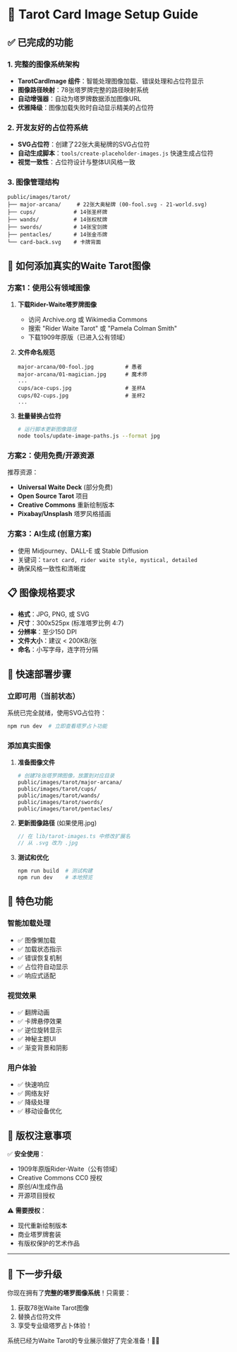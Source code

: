 # 🔮 Tarot Card Image Setup Guide

## ✅ 已完成的功能

### 1. 完整的图像系统架构
- **TarotCardImage 组件**：智能处理图像加载、错误处理和占位符显示
- **图像路径映射**：78张塔罗牌完整的路径映射系统
- **自动增强器**：自动为塔罗牌数据添加图像URL
- **优雅降级**：图像加载失败时自动显示精美的占位符

### 2. 开发友好的占位符系统
- **SVG占位符**：创建了22张大奥秘牌的SVG占位符
- **自动生成脚本**：`tools/create-placeholder-images.js` 快速生成占位符
- **视觉一致性**：占位符设计与整体UI风格一致

### 3. 图像管理结构
```
public/images/tarot/
├── major-arcana/     # 22张大奥秘牌 (00-fool.svg - 21-world.svg)
├── cups/            # 14张圣杯牌
├── wands/           # 14张权杖牌  
├── swords/          # 14张宝剑牌
├── pentacles/       # 14张金币牌
└── card-back.svg    # 卡牌背面
```

## 🚀 如何添加真实的Waite Tarot图像

### 方案1：使用公有领域图像
1. **下载Rider-Waite塔罗牌图像**
   - 访问 Archive.org 或 Wikimedia Commons
   - 搜索 "Rider Waite Tarot" 或 "Pamela Colman Smith"
   - 下载1909年原版（已进入公有领域）

2. **文件命名规范**
   ```
   major-arcana/00-fool.jpg          # 愚者
   major-arcana/01-magician.jpg      # 魔术师
   ...
   cups/ace-cups.jpg                 # 圣杯A
   cups/02-cups.jpg                  # 圣杯2
   ...
   ```

3. **批量替换占位符**
   ```bash
   # 运行脚本更新图像路径
   node tools/update-image-paths.js --format jpg
   ```

### 方案2：使用免费/开源资源
推荐资源：
- **Universal Waite Deck** (部分免费)
- **Open Source Tarot** 项目
- **Creative Commons** 重新绘制版本
- **Pixabay/Unsplash** 塔罗风格插画

### 方案3：AI生成 (创意方案)
- 使用 Midjourney、DALL-E 或 Stable Diffusion
- 关键词：`tarot card, rider waite style, mystical, detailed`
- 确保风格一致性和清晰度

## 📋 图像规格要求

- **格式**：JPG, PNG, 或 SVG
- **尺寸**：300x525px (标准塔罗比例 4:7)
- **分辨率**：至少150 DPI
- **文件大小**：建议 < 200KB/张
- **命名**：小写字母，连字符分隔

## 🔧 快速部署步骤

### 立即可用（当前状态）
系统已完全就绪，使用SVG占位符：
```bash
npm run dev  # 立即查看塔罗占卜功能
```

### 添加真实图像
1. **准备图像文件**
   ```bash
   # 创建78张塔罗牌图像，放置到对应目录
   public/images/tarot/major-arcana/
   public/images/tarot/cups/
   public/images/tarot/wands/
   public/images/tarot/swords/
   public/images/tarot/pentacles/
   ```

2. **更新图像路径** (如果使用.jpg)
   ```javascript
   // 在 lib/tarot-images.ts 中修改扩展名
   // 从 .svg 改为 .jpg
   ```

3. **测试和优化**
   ```bash
   npm run build  # 测试构建
   npm run dev    # 本地预览
   ```

## 🎨 特色功能

### 智能加载处理
- ✅ 图像懒加载
- ✅ 加载状态指示
- ✅ 错误恢复机制
- ✅ 占位符自动显示
- ✅ 响应式适配

### 视觉效果
- ✅ 翻牌动画
- ✅ 卡牌悬停效果
- ✅ 逆位旋转显示
- ✅ 神秘主题UI
- ✅ 渐变背景和阴影

### 用户体验
- ✅ 快速响应
- ✅ 网络友好
- ✅ 降级处理
- ✅ 移动设备优化

## 📝 版权注意事项

✅ **安全使用**：
- 1909年原版Rider-Waite（公有领域）
- Creative Commons CC0 授权
- 原创/AI生成作品
- 开源项目授权

⚠️ **需要授权**：
- 现代重新绘制版本
- 商业塔罗牌套装
- 有版权保护的艺术作品

---

## 🌟 下一步升级

你现在拥有了**完整的塔罗图像系统**！只需要：
1. 获取78张Waite Tarot图像
2. 替换占位符文件
3. 享受专业级塔罗占卜体验！

系统已经为Waite Tarot的专业展示做好了完全准备！🔮✨
